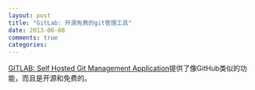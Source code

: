 ```yaml
---
layout: post
title: "GitLab: 开源免费的git管理工具"
date: 2013-06-08
comments: true
categories: 
---
```

<p><a href="http://gitlab.org/">GITLAB: Self Hosted Git Management Application</a>提供了像GitHub类似的功能，而且是开源和免费的。</p>